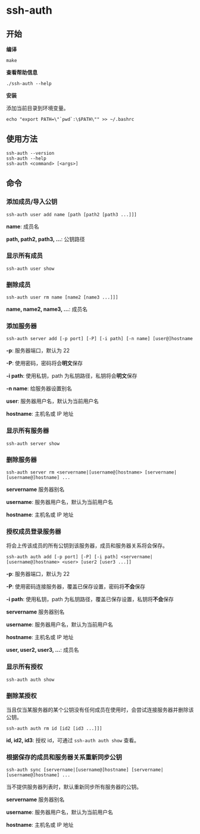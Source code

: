 # ssh-auth

## 开始

**编译**

```shell
make
```

**查看帮助信息**

```shell
./ssh-auth --help
```

**安装**

添加当前目录到环境变量。

```shell
echo "export PATH=\"`pwd`:\$PATH\"" >> ~/.bashrc
```

## 使用方法

```shell
ssh-auth --version
ssh-auth --help
ssh-auth <command> [<args>] 
```

## 命令

### 添加成员/导入公钥

```shell
ssh-auth user add name [path [path2 [path3 ...]]]
```

**name**: 成员名

**path, path2, path3, ...**: 公钥路径

### 显示所有成员

```shell
ssh-auth user show
```

### 删除成员

```shell
ssh-auth user rm name [name2 [name3 ...]]]
```

**name, name2, name3, ...**: 成员名

### 添加服务器

```shell
ssh-auth server add [-p port] [-P] [-i path] [-n name] [user@]hostname
```

**-p**: 服务器端口，默认为 22

**-P**: 使用密码，密码将会**明文**保存

**-i path**: 使用私钥，path 为私钥路径，私钥将会**明文**保存

**-n name**: 给服务器设置别名

**user**: 服务器用户名，默认为当前用户名

**hostname**: 主机名或 IP 地址

### 显示所有服务器

```shell
ssh-auth server show
```

### 删除服务器

```shell
ssh-auth server rm <servername|[username@]hostname> [servername|[username@]hostname] ...
```

**servername** 服务器别名

**username**: 服务器用户名，默认为当前用户名

**hostname**: 主机名或 IP 地址


### 授权成员登录服务器

将会上传该成员的所有公钥到该服务器，成员和服务器关系将会保存。

```shell
ssh-auth auth add [-p port] [-P] [-i path] <servername|[username@]hostname> <user> [user2 [user3 ...]]
```

**-p**: 服务器端口，默认为 22

**-P**: 使用密码连接服务器，覆盖已保存设置，密码将**不会**保存

**-i path**: 使用私钥，path 为私钥路径，覆盖已保存设置，私钥将**不会**保存

**servername** 服务器别名

**username**: 服务器用户名，默认为当前用户名

**hostname**: 主机名或 IP 地址

**user, user2, user3, ...**: 成员名

### 显示所有授权

```shell
ssh-auth auth show
```

### 删除某授权

当且仅当某服务器的某个公钥没有任何成员在使用时，会尝试连接服务器并删除该公钥。

```shell
ssh-auth auth rm id [id2 [id3 ...]]]
```

**id, id2, id3**: 授权 id，可通过 `ssh-auth auth show` 查看。

### 根据保存的成员和服务器关系重新同步公钥

```shell
ssh-auth sync [servername|[username@]hostname] [servername|[username@]hostname] ...
```

当不提供服务器列表时，默认重新同步所有服务器的公钥。

**servername** 服务器别名

**username**: 服务器用户名，默认为当前用户名

**hostname**: 主机名或 IP 地址
